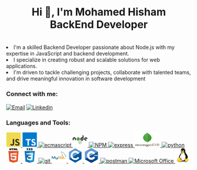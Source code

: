 <h1 align="center" display="inline" >Hi 👋, I'm Mohamed Hisham <br> BackEnd Developer</h1>


<br>

   <li>I'm a skilled Backend Developer passionate about Node.js with my expertise in JavaScript and backend development.</li>
   <li>I specialize in creating robust and scalable solutions for web applications.</li>
   <li> I'm driven to tackle challenging projects, collaborate with talented teams, and drive meaningful innovation in software development</li>



<h3 align="left">Connect with me:</h3>
<p align="left">
<a href="mailto: mohmedadm733@gmail.com" target="blank"><img align="center" src="https://img.icons8.com/?size=48&id=P7UIlhbpWzZm&format=png" alt="Email" height="40" width="40" /></a>
<a href="https://www.linkedin.com/in/mohamed-hesham-b0b542259" target="blank"><img align="center" src="https://raw.githubusercontent.com/rahuldkjain/github-profile-readme-generator/master/src/images/icons/Social/linked-in-alt.svg" alt="Linkedin" height="30" width="40" /></a>
</p>

<h3 align="left">Languages and Tools:</h3>
<p align="left"> 
  <a href="https://developer.mozilla.org/en-US/docs/Web/JavaScript" target="_blank" rel="noreferrer"> <img src="https://raw.githubusercontent.com/devicons/devicon/master/icons/javascript/javascript-original.svg" alt="javascript" width="40" height="40"/> </a> 
  <a href="https://www.typescriptlang.org/" target="_blank" rel="noreferrer"> <img src="https://raw.githubusercontent.com/devicons/devicon/master/icons/typescript/typescript-original.svg" alt="typescript" width="40" height="40"/> </a> 
  <a href="https://ecma-international.org/publications-and-standards/standards/ecma-262/" target="_blank" rel="noreferrer"> <img src="https://cdn.alsacreations.net/xmedia/doc/full/1670091904-es-ecmascript-logo.png" alt="ecmascript" width="40" height="40"/> </a> 
  <a href="https://nodejs.org" target="_blank" rel="noreferrer"> <img src="https://raw.githubusercontent.com/devicons/devicon/master/icons/nodejs/nodejs-original-wordmark.svg" alt="nodejs" width="40" height="40"/> </a> 
  <a href="https://www.npmjs.com/" target="_blank" rel="noreferrer"> <img src="https://img.icons8.com/?size=48&id=24895&format=png" alt="NPM" width="40" height="40"/> </a> 
  <a href="https://expressjs.com" target="_blank" rel="noreferrer"> <img src="https://img.icons8.com/?size=40&id=WNoJgbzDr3i2&format=png" alt="express" width="40" height="40"/> </a> 
  <a href="https://www.mongodb.com/" target="_blank" rel="noreferrer"> <img src="https://raw.githubusercontent.com/devicons/devicon/master/icons/mongodb/mongodb-original-wordmark.svg" alt="mongodb" width="70" height="40"/> </a> 
  <a href="https://www.python.org/" target="_blank" rel="noreferrer"> <img src="https://cdn.iconscout.com/icon/free/png-512/free-python-3521655-2945099.png?f=webp&w=256" alt="python" width="40" height="40"/> </a>
  <a href="https://www.w3.org/html/" target="_blank" rel="noreferrer"> <img src="https://raw.githubusercontent.com/devicons/devicon/master/icons/html5/html5-original-wordmark.svg" alt="html5" width="40" height="40"/> </a> 
  <a href="https://www.w3schools.com/css/" target="_blank" rel="noreferrer"> <img src="https://raw.githubusercontent.com/devicons/devicon/master/icons/css3/css3-original-wordmark.svg" alt="css3" width="40" height="40"/> </a> 
  <a href="https://git-scm.com/" target="_blank" rel="noreferrer"> <img src="https://www.vectorlogo.zone/logos/git-scm/git-scm-icon.svg" alt="git" width="40" height="40"/> </a> 
  <a href="https://www.mysql.com/" target="_blank" rel="noreferrer"> <img src="https://raw.githubusercontent.com/devicons/devicon/master/icons/mysql/mysql-original-wordmark.svg" alt="mysql" width="40" height="40"/> </a> 
  <a href="https://www.cprogramming.com/" target="_blank" rel="noreferrer"> <img src="https://raw.githubusercontent.com/devicons/devicon/master/icons/c/c-original.svg" alt="c" width="40" height="40"/> </a> 
  <a href="https://www.w3schools.com/cpp/" target="_blank" rel="noreferrer"> <img src="https://raw.githubusercontent.com/devicons/devicon/master/icons/cplusplus/cplusplus-original.svg" alt="cplusplus" width="40" height="40"/> </a>
  <a href="https://postman.com" target="_blank" rel="noreferrer"> <img src="https://www.vectorlogo.zone/logos/getpostman/getpostman-icon.svg" alt="postman" width="40" height="40"/> </a> 
  <a href="https://www.microsoft.com/ar/microsoft-365/microsoft-office" target="_blank" rel="noreferrer"> <img src="https://img.icons8.com/?size=48&id=6kZdxe7t8OL1&format=png" alt="Microsoft Office" width="40" height="40"/> </a> 
  <a href="https://www.linux.org/" target="_blank" rel="noreferrer"> <img src="https://raw.githubusercontent.com/devicons/devicon/master/icons/linux/linux-original.svg" alt="linux" width="40" height="40"/> </a>  
</p>
